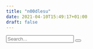 ```yaml
---
title: "n00dlesu"
date: 2021-04-10T15:49:17+01:00
draft: false
---
```


<section class="page-content">
    <section class="search">
    <form>
        <input type="search" placeholder="Search...">
        <button type="submit" aria-lable="submit form">
        </button>
    </form>
    </section>
    <section class="grid">
    <article>
        <div id="noodlesu">
            <script>renderSpec('n00dlesu.aa.json', 'noodlesu', 500, undefined);</script>
        </div>
    </article>
    <article>
        <div id="noodlesu1">
            <script>renderSpec('n00dlesu_pie.aa.json', 'noodlesu1', 500, undefined);</script>
        </div>
    </article>
    <article>
        <div id="noodlesu2">
            <script>renderSpec('n00dlesu_pie1.aa.json', 'noodlesu2', 500, undefined);</script>
        </div>
    </article>
    </section>
</section>